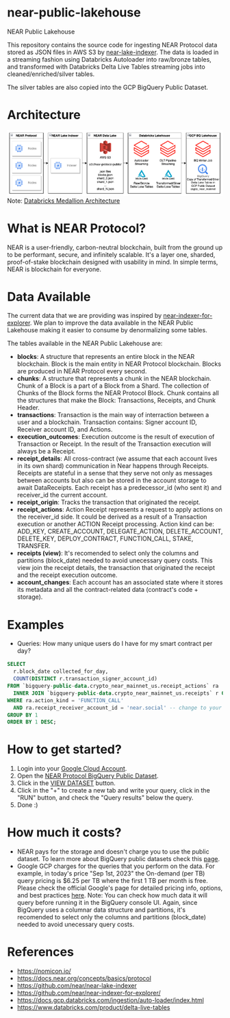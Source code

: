 # near-public-lakehouse

NEAR Public Lakehouse

This repository contains the source code for ingesting NEAR Protocol data stored as JSON files in AWS S3 by [near-lake-indexer](https://github.com/near/near-lake-indexer). The data is loaded in a streaming fashion using Databricks Autoloader into raw/bronze tables, and transformed with Databricks Delta Live Tables streaming jobs into cleaned/enriched/silver tables.

The silver tables are also copied into the GCP BigQuery Public Dataset.

# Architecture

![Architecture](./docs/Architecture.png "Architecture")
Note: [Databricks Medallion Architecture](https://www.databricks.com/glossary/medallion-architecture)

# What is NEAR Protocol?

NEAR is a user-friendly, carbon-neutral blockchain, built from the ground up to be performant, secure, and infinitely scalable. It's a layer one, sharded, proof-of-stake blockchain designed with usability in mind. In simple terms, NEAR is blockchain for everyone.

# Data Available

The current data that we are providing was inspired by [near-indexer-for-explorer](https://github.com/near/near-indexer-for-explorer/).
We plan to improve the data available in the NEAR Public Lakehouse making it easier to consume by denormalizing some tables.

The tables available in the NEAR Public Lakehouse are:

- **blocks**: A structure that represents an entire block in the NEAR blockchain. Block is the main entity in NEAR Protocol blockchain. Blocks are produced in NEAR Protocol every second.
- **chunks**: A structure that represents a chunk in the NEAR blockchain. Chunk of a Block is a part of a Block from a Shard. The collection of Chunks of the Block forms the NEAR Protocol Block. Chunk contains all the structures that make the Block: Transactions, Receipts, and Chunk Header.
- **transactions**: Transaction is the main way of interraction between a user and a blockchain. Transaction contains: Signer account ID, Receiver account ID, and Actions.
- **execution_outcomes**: Execution outcome is the result of execution of Transaction or Receipt. In the result of the Transaction execution will always be a Receipt.
- **receipt_details**: All cross-contract (we assume that each account lives in its own shard) communication in Near happens through Receipts. Receipts are stateful in a sense that they serve not only as messages between accounts but also can be stored in the account storage to await DataReceipts. Each receipt has a predecessor_id (who sent it) and receiver_id the current account.
- **receipt_origin**: Tracks the transaction that originated the receipt.
- **receipt_actions**: Action Receipt represents a request to apply actions on the receiver_id side. It could be derived as a result of a Transaction execution or another ACTION Receipt processing. Action kind can be: ADD_KEY, CREATE_ACCOUNT, DELEGATE_ACTION, DELETE_ACCOUNT, DELETE_KEY, DEPLOY_CONTRACT, FUNCTION_CALL, STAKE, TRANSFER.
- **receipts (view)**: It's recomended to select only the columns and partitions (block_date) needed to avoid unecessary query costs. This view join the receipt details, the transaction that originated the receipt and the receipt execution outcome.
- **account_changes**: Each account has an associated state where it stores its metadata and all the contract-related data (contract's code + storage).

# Examples

- Queries: How many unique users do I have for my smart contract per day?

```sql
SELECT
  r.block_date collected_for_day,
  COUNT(DISTINCT r.transaction_signer_account_id)
FROM `bigquery-public-data.crypto_near_mainnet_us.receipt_actions` ra
  INNER JOIN `bigquery-public-data.crypto_near_mainnet_us.receipts` r ON r.receipt_id = ra.receipt_id
WHERE ra.action_kind = 'FUNCTION_CALL'
  AND ra.receipt_receiver_account_id = 'near.social' -- change to your contract
GROUP BY 1
ORDER BY 1 DESC;
```

# How to get started?

1. Login into your [Google Cloud Account](https://console.cloud.google.com/).
2. Open the [NEAR Protocol BigQuery Public Dataset](https://console.cloud.google.com/marketplace/product/bigquery-public-data/crypto-near-mainnet).
3. Click in the [VIEW DATASET](https://console.cloud.google.com/bigquery?p=bigquery-public-data&d=crypto_near_mainnet_us&page=dataset) button.
4. Click in the "+" to create a new tab and write your query, click in the "RUN" button, and check the "Query results" below the query.
5. Done :)

# How much it costs?

- NEAR pays for the storage and doesn't charge you to use the public dataset. To learn more about BigQuery public datasets check this [page](https://cloud.google.com/bigquery/public-data).
- Google GCP charges for the queries that you perform on the data. For example, in today's price "Sep 1st, 2023" the On-demand (per TB) query pricing is $6.25 per TB where the first 1 TB per month is free. Please check the official Google's page for detailed pricing info, options, and best practices [here](https://cloud.google.com/bigquery/pricing#analysis_pricing_models).
  Note: You can check how much data it will query before running it in the BigQuery console UI. Again, since BigQuery uses a columnar data structure and partitions, it's recomended to select only the columns and partitions (block_date) needed to avoid unecessary query costs.

# References

- https://nomicon.io/
- https://docs.near.org/concepts/basics/protocol
- https://github.com/near/near-lake-indexer
- https://github.com/near/near-indexer-for-explorer/
- https://docs.gcp.databricks.com/ingestion/auto-loader/index.html
- https://www.databricks.com/product/delta-live-tables
